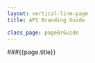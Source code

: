 ```yaml
---
layout: vertical-line-page
title: API Branding Guide

class_page: pageBrGuide
---
```



###{{page.title}}